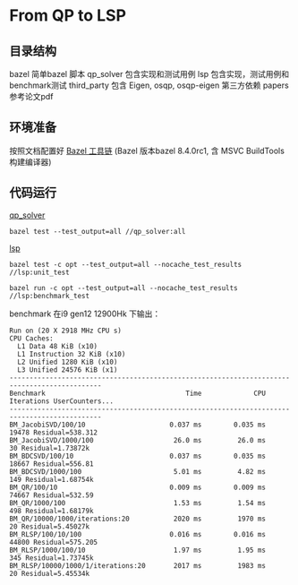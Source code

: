 # From QP to LSP

## 目录结构

bazel 简单bazel 脚本
qp_solver 包含实现和测试用例
lsp 包含实现，测试用例和benchmark测试
third_party 包含 Eigen, osqp, osqp-eigen 第三方依赖
papers 参考论文pdf

## 环境准备

按照文档配置好 [Bazel 工具链](https://bazel.build/configure/windows?hl=zh-cn)  (Bazel 版本bazel 8.4.0rc1, 含 MSVC BuildTools 构建编译器)

## 代码运行

[qp_solver](https://zhuanlan.zhihu.com/p/1938906212096775921)

```bazel
bazel test --test_output=all //qp_solver:all
```

[lsp]()


```bazel
bazel test -c opt --test_output=all --nocache_test_results //lsp:unit_test
```

```bazel
bazel run -c opt --test_output=all --nocache_test_results //lsp:benchmark_test
```

benchmark 在i9 gen12 12900Hk 下输出：
```
Run on (20 X 2918 MHz CPU s)
CPU Caches:
  L1 Data 48 KiB (x10)
  L1 Instruction 32 KiB (x10)
  L2 Unified 1280 KiB (x10)
  L3 Unified 24576 KiB (x1)
---------------------------------------------------------------------------------------------
Benchmark                                   Time             CPU   Iterations UserCounters...
---------------------------------------------------------------------------------------------
BM_JacobiSVD/100/10                     0.037 ms        0.035 ms        19478 Residual=538.312
BM_JacobiSVD/1000/100                    26.0 ms         26.0 ms           30 Residual=1.73872k
BM_BDCSVD/100/10                        0.037 ms        0.035 ms        18667 Residual=556.81
BM_BDCSVD/1000/100                       5.01 ms         4.82 ms          149 Residual=1.68754k
BM_QR/100/10                            0.009 ms        0.009 ms        74667 Residual=532.59
BM_QR/1000/100                           1.53 ms         1.54 ms          498 Residual=1.68179k
BM_QR/10000/1000/iterations:20           2020 ms         1970 ms           20 Residual=5.45027k
BM_RLSP/100/10/100                      0.016 ms        0.016 ms        44800 Residual=575.205
BM_RLSP/1000/100/10                      1.97 ms         1.95 ms          345 Residual=1.73745k
BM_RLSP/10000/1000/1/iterations:20       2017 ms         1983 ms           20 Residual=5.45534k
```